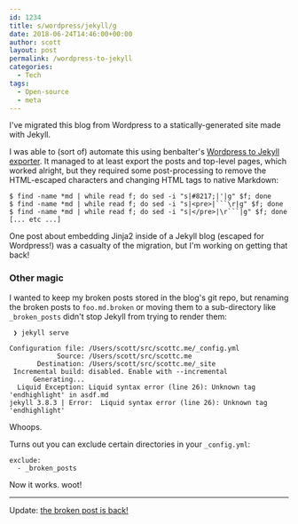 ```yaml
---
id: 1234
title: s/wordpress/jekyll/g
date: 2018-06-24T14:46:00+00:00
author: scott
layout: post
permalink: /wordpress-to-jekyll
categories:
  - Tech
tags:
  - Open-source
  - meta
---
```

I've migrated this blog from Wordpress to a statically-generated site made with Jekyll.

I was able to (sort of) automate this using benbalter's [Wordpress to Jekyll exporter](https://github.com/benbalter/wordpress-to-jekyll-exporter). It managed to at least export the posts and top-level pages, which worked alright, but they required some post-processing to remove the HTML-escaped characters and changing HTML tags to native Markdown:

```
$ find -name *md | while read f; do sed -i "s|#8217;|'|g" $f; done
$ find -name *md | while read f; do sed -i "s|<pre>|```\r|g" $f; done
$ find -name *md | while read f; do sed -i "s|</pre>|\r```|g" $f; done
[... etc ...]
```

One post about embedding Jinja2 inside of a Jekyll blog (escaped for Wordpress!) was a casualty of the migration, but I'm working on getting that back!


### Other magic

I wanted to keep my broken posts stored in the blog's git repo, but renaming the broken posts to `foo.md.broken` or moving them to a sub-directory like `_broken_posts` didn't stop Jekyll from trying to render them:

```
 ❯ jekyll serve

Configuration file: /Users/scott/src/scottc.me/_config.yml
            Source: /Users/scott/src/scottc.me
       Destination: /Users/scott/src/scottc.me/_site
 Incremental build: disabled. Enable with --incremental
      Generating...
  Liquid Exception: Liquid syntax error (line 26): Unknown tag 'endhighlight' in asdf.md
jekyll 3.8.3 | Error:  Liquid syntax error (line 26): Unknown tag 'endhighlight'
```

Whoops.

Turns out you can exclude certain directories in your `_config.yml`:

```
exclude:
  - _broken_posts
```

Now it works. woot!

---


Update: [the broken post is back!](http://127.0.0.1:4000/recursion/markdown/jinja2/jekyll/meta/2015/09/08/jinja-inside-of-jekyll-is-so-meta.html)
